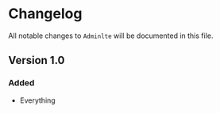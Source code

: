 # Changelog

All notable changes to `Adminlte` will be documented in this file.

## Version 1.0

### Added
- Everything
